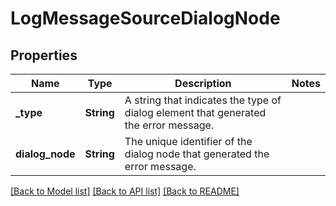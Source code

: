 # LogMessageSourceDialogNode

## Properties

Name | Type | Description | Notes
------------ | ------------- | ------------- | -------------
**_type** | **String** | A string that indicates the type of dialog element that generated the error message. | 
**dialog_node** | **String** | The unique identifier of the dialog node that generated the error message. | 

[[Back to Model list]](../README.md#documentation-for-models) [[Back to API list]](../README.md#documentation-for-api-endpoints) [[Back to README]](../README.md)



